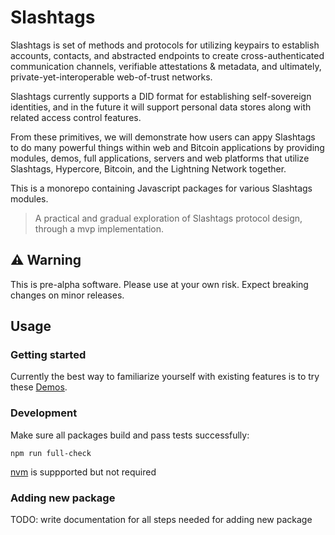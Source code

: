 # Slashtags 

Slashtags is set of methods and protocols for utilizing keypairs to establish accounts, contacts, and abstracted endpoints to create cross-authenticated communication channels, verifiable attestations & metadata, and ultimately, private-yet-interoperable web-of-trust networks.

Slashtags currently supports a DID format for establishing self-sovereign identities, and in the future it will support personal data stores along with related access control features.

From these primitives, we will demonstrate how users can appy Slashtags to do many powerful things within web and Bitcoin applications by providing modules, demos, full applications, servers and web platforms that utilize Slashtags, Hypercore, Bitcoin, and the Lightning Network together.

This is a monorepo containing Javascript packages for various Slashtags modules.

> A practical and gradual exploration of Slashtags protocol design, through a mvp implementation.

## ⚠️ Warning

This is pre-alpha software. Please use at your own risk. Expect breaking changes on minor releases.

## Usage

### Getting started

Currently the best way to familiarize yourself with existing features is to try these [Demos](./demo/README.md).

### Development

Make sure all packages build and pass tests successfully:

```
npm run full-check
```

[nvm](https://github.com/nvm-sh/nvm#intro) is suppported but not required

### Adding new package

TODO: write documentation for all steps needed for adding new package
